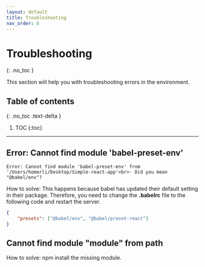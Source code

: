 ```yaml
---
layout: default
title: Troubleshooting
nav_order: 8
---
```


# Troubleshooting
{: .no_toc }

This section will help you with troubleshooting errors in the environment.

## Table of contents
{: .no_toc .text-delta }

1. TOC
{:toc}

---

## Error: Cannot find module 'babel-preset-env'

```
Error: Cannot find module 'babel-preset-env' from '/Users/homerli/Desktop/Simple-react-app'<br>- Did you mean "@babel/env"?
```
How to solve: This happens because babel has updated their default setting in their package. Therefore, you need to change the **.babelrc** file to the following code and restart the server.
 
```json
{
	"presets": ["@babel/env", "@babel/preset-react"]
}
```

## Cannot find module "module" from path

How to solve: npm install the missing module.
